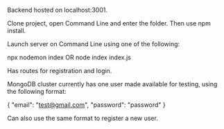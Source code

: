 Backend hosted on localhost:3001.

Clone project, open Command Line and enter the folder. Then use npm install.

Launch server on Command Line using one of the following:

npx nodemon index
OR
node index index.js

Has routes for registration and login.

MongoDB cluster currently has one user made available for testing, using the following format:

{
    "email": "test@gmail.com", "password": "password"
}

Can also use the same format to register a new user.